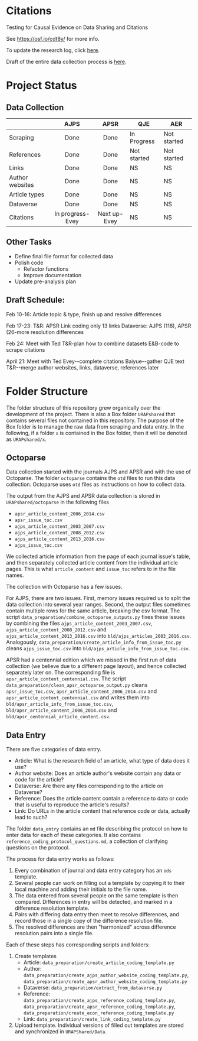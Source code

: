 # Citations
Testing for Causal Evidence on Data Sharing and Citations

See https://osf.io/cdt8y/ for more info.

To update the research log, click [here](https://docs.google.com/a/berkeley.edu/document/d/1XC20bRYeNCIrH-XqrU8tqs2K5fdqaGenZ41ZlpTg2QM/edit?usp=sharing).

Draft of the entire data collection process is [here](https://docs.google.com/document/d/1zPoa1W5Ysd-5aFIp1Qz_j2zJKnSaVzC072d625MkjFc/edit?usp=sharing).

# Project Status
## Data Collection

| |AJPS|APSR|QJE|AER|
|---|:---:|:---:|---|---|
|Scraping|Done|Done|In Progress|Not started|
|References|Done|Done|Not started|Not started|
|Links|Done|Done| NS | NS|
|Author websites|Done|Done|NS|NS|
|Article types|Done |Done|NS|NS|
|Dataverse|Done|Done|NS|NS|
|Citations|In progress-Evey|Next up-Evey|NS|NS|

## Other Tasks
+ Define final file format for collected data
+ Polish code
  + Refactor functions
  + Improve documentation
+ Update pre-analysis plan

## Draft Schedule:
Feb 10-16: Article topic & type, finish up and resolve differences

Feb 17-23: T&R: APSR Link coding only 13 links
Dataverse: AJPS (118), APSR (26-more resolution differences

Feb 24: 
Meet with Ted
T&R-plan how to combine datasets
E&B-code to scrape citations

April 21: Meet with Ted
Evey--complete citations
Baiyue--gather QJE text
T&R--merge author websites, links, dataverse, references later

# Folder Structure
The folder structure of this repository grew organically over the development of the project. There is also a Box folder `URAPshared` that contains several files not contained in this repository. The purpose of the Box folder is to manage the raw data from scraping and data entry. In the following, if a folder `x` is contained in the Box folder, then it will be denoted as `URAPshared/x`.

## Octoparse
Data collection started with the journals AJPS and APSR and with the use of Octoparse. The folder `octoparse` contains the `otd` files to run this data collection. Octoparse uses `otd` files as instructions on how to collect data.

The output from the AJPS and APSR data collection is stored in `URAPshared/octoparse` in the following files

+ `apsr_article_content_2006_2014.csv`
+ `apsr_issue_toc.csv`
+ `ajps_article_content_2003_2007.csv`
+ `ajps_article_content_2008_2012.csv`
+ `ajps_article_content_2013_2016.csv`
+ `ajps_issue_toc.csv`


We collected article information from the page of each journal issue's table, and then separately collected article content from the individual article pages. This is what `article_content` and `issue_toc` refers to in the file names.

The collection with Octoparse has a few issues.

For AJPS, there are two issues. First, memory issues required us to split the data collection into several year ranges. Second, the output files sometimes contain multiple rows for the same article, breaking the csv format. The script `data_preparation/combine_octoparse_outputs.py` fixes these issues by combining the files `ajps_article_content_2003_2007.csv`, `ajps_article_content_2008_2012.csv` and `ajps_article_content_2013_2016.csv` into `bld/ajps_articles_2003_2016.csv`. Analogously, `data_preparation/create_article_info_from_issue_toc.py` cleans `ajps_issue_toc.csv` into `bld/ajps_article_info_from_issue_toc.csv`.
 
 APSR had a centennial edition which we missed in the first run of data collection (we believe due to a different page layout), and hence collected separately later on. The corresponding file is `apsr_article_content_centennial.csv`. The script `data_preparation/clean_apsr_octoparse_output.py` cleans  `apsr_issue_toc.csv`, `apsr_article_content_2006_2014.csv` and `apsr_article_content_centennial.csv` and writes them into `bld/apsr_article_info_from_issue_toc.csv`, `bld/apsr_article_content_2006_2014.csv` and `bld/apsr_centennial_article_content.csv`.

## Data Entry
There are five categories of data entry.

+ Article: What is the research field of an article, what type of data does it use?
+ Author website: Does an article author's website contain any data or code for the article?
+ Dataverse: Are there any files corresponding to the article on Dataverse?
+ Reference: Does the article content contain a reference to data or code that is useful to reproduce the article's results?
+ Link: Do URLs in the article content that reference code or data, actually lead to such?

The folder `data_entry` contains an `md` file describing the protocol on how to enter data for each of these categories. It also contains `reference_coding_protocol_questions.md`, a collection of clarifying questions on the protocol.

The process for data entry works as follows:

1. Every combination of journal and data entry category has an `ods` template.
2. Several people can work on filling out a template by copying it to their local machine and adding their initials to the file name.
3. The data entered from several people on the same template is then compared. Differences in entry will be detected, and marked in a difference resolution template.
4. Pairs with differing data entry then meet to resolve differences, and record those in a single copy of the difference resolution file.
5. The resolved differences are then "harmonized" across difference resolution pairs into a single file.  

Each of these steps has corresponding scripts and folders:

1. Create templates
    + Article: `data_preparation/create_article_coding_template.py`
    + Author: `data_preparation/create_ajps_author_website_coding_template.py`, `data_preparation/create_apsr_author_website_coding_template.py`
    + Dataverse: `data_preparation/extract_from_dataverse.py`
    + Reference: `data_preparation/create_ajps_reference_coding_template.py`, `data_preparation/create_apsr_reference_coding_template.py`, `data_preparation/create_econ_reference_coding_template.py`
    + Link: `data_preparation/create_link_coding_template.py`
2. Upload template. Individual versions of filled out templates are stored and synchronized in `URAPShared/Data`.